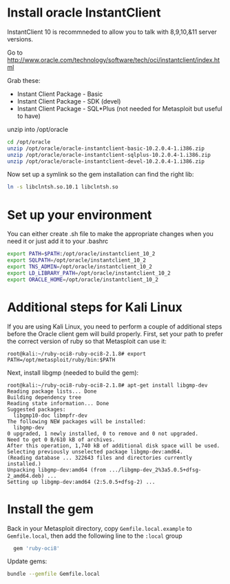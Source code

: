 # Install oracle InstantClient


InstantClient 10 is recommneded to allow you to talk with 8,9,10,&11 server versions.

Go to http://www.oracle.com/technology/software/tech/oci/instantclient/index.html

Grab these:
* Instant Client Package - Basic
* Instant Client Package - SDK (devel)
* Instant Client Package - SQL*Plus (not needed for Metasploit but useful to have)

unzip into /opt/oracle
```sh
cd /opt/oracle
unzip /opt/oracle/oracle-instantclient-basic-10.2.0.4-1.i386.zip
unzip /opt/oracle/oracle-instantclient-sqlplus-10.2.0.4-1.i386.zip
unzip /opt/oracle/oracle-instantclient-devel-10.2.0.4-1.i386.zip
```

Now set up a symlink so the gem installation can find the right lib:
```sh
ln -s libclntsh.so.10.1 libclntsh.so
```
# Set up your environment

You can either create .sh file to make the appropriate changes when you need it or just add it to your .bashrc

```sh
export PATH=$PATH:/opt/oracle/instantclient_10_2
export SQLPATH=/opt/oracle/instantclient_10_2
export TNS_ADMIN=/opt/oracle/instantclient_10_2
export LD_LIBRARY_PATH=/opt/oracle/instantclient_10_2
export ORACLE_HOME=/opt/oracle/instantclient_10_2
```

# Additional steps for Kali Linux

If you are using Kali Linux, you need to perform a couple of additional steps before the Oracle client gem will build properly. First, set your path to prefer the correct version of ruby so that Metasploit can use it:
```
root@kali:~/ruby-oci8-ruby-oci8-2.1.8# export PATH=/opt/metasploit/ruby/bin:$PATH
```

Next, install libgmp (needed to build the gem):
```
root@kali:~/ruby-oci8-ruby-oci8-2.1.8# apt-get install libgmp-dev
Reading package lists... Done
Building dependency tree
Reading state information... Done
Suggested packages:
  libgmp10-doc libmpfr-dev
The following NEW packages will be installed:
  libgmp-dev
0 upgraded, 1 newly installed, 0 to remove and 0 not upgraded.
Need to get 0 B/610 kB of archives.
After this operation, 1,740 kB of additional disk space will be used.
Selecting previously unselected package libgmp-dev:amd64.
(Reading database ... 322643 files and directories currently installed.)
Unpacking libgmp-dev:amd64 (from .../libgmp-dev_2%3a5.0.5+dfsg-2_amd64.deb) ...
Setting up libgmp-dev:amd64 (2:5.0.5+dfsg-2) ...
```

# Install the gem

Back in your Metasploit directory, copy `Gemfile.local.example` to `Gemfile.local`, then add the following line to the `:local` group
```ruby
  gem 'ruby-oci8'
```

Update gems:
```sh
bundle --gemfile Gemfile.local
```